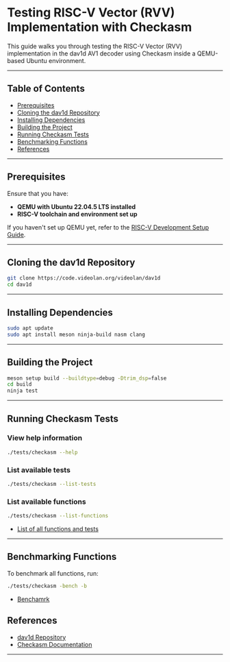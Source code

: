 # Testing RISC-V Vector (RVV) Implementation with Checkasm

This guide walks you through testing the RISC-V Vector (RVV) implementation in the dav1d AV1 decoder using Checkasm inside a QEMU-based Ubuntu environment.

---

## Table of Contents
- [Prerequisites](#prerequisites)
- [Cloning the dav1d Repository](#cloning-the-dav1d-repository)
- [Installing Dependencies](#installing-dependencies)
- [Building the Project](#building-the-project)
- [Running Checkasm Tests](#running-checkasm-tests)
- [Benchmarking Functions](#benchmarking-functions)
- [References](#references)

---

## Prerequisites
Ensure that you have:
- **QEMU with Ubuntu 22.04.5 LTS installed**
- **RISC-V toolchain and environment set up**

If you haven't set up QEMU yet, refer to the [RISC-V Development Setup Guide](https://github.com/sohamukute/RISC-V-Development-Environment-Setup-on-qemu/blob/main/README.md).

---

## Cloning the dav1d Repository
```sh
git clone https://code.videolan.org/videolan/dav1d
cd dav1d
```

---

## Installing Dependencies
```sh
sudo apt update
sudo apt install meson ninja-build nasm clang
```

---

## Building the Project
```sh
meson setup build --buildtype=debug -Dtrim_dsp=false
cd build
ninja test
```

---

## Running Checkasm Tests
### View help information
```sh
./tests/checkasm --help
```

### List available tests
```sh
./tests/checkasm --list-tests
```

### List available functions
```sh
./tests/checkasm --list-functions
```

- [List of all functions and tests](https://drive.google.com/file/d/16Z9wxOMKBxf1Aw2IV51sbbngWhwbu4Ru/view?usp=sharing)
---

## Benchmarking Functions
To benchmark all functions, run:
```sh
./tests/checkasm -bench -b
```
- [Benchamrk](https://drive.google.com/file/d/1FALLUAq5gsI8FIZXoY9vQ76AtN_7WL9u/view?usp=sharing)

## References
- [dav1d Repository](https://code.videolan.org/videolan/dav1d)
- [Checkasm Documentation](https://code.videolan.org/videolan/dav1d/-/blob/master/tests/checkasm.c)

---
